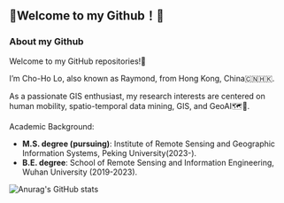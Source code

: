 ## **🌟Welcome to my Github！🌟**

### About my Github

Welcome to my GitHub repositories!🤩

I’m Cho-Ho Lo, also known as Raymond, from Hong Kong, China🇨🇳🇭🇰.

As a passionate GIS enthusiast, my research interests are centered on human mobility, spatio-temporal data mining, GIS, and GeoAI🗺️🤖.

Academic Background:

- **M.S. degree (pursuing)**: Institute of Remote Sensing and Geographic Information Systems, Peking University(2023-).
- **B.E. degree**: School of Remote Sensing and Information Engineering, Wuhan University (2019-2023).


![Anurag's GitHub stats](https://github-readme-stats.vercel.app/api?username=Raymond1030&show_icons=true&theme=radical)
<!-- 
[![Top Langs](https://github-readme-stats.vercel.app/api/top-langs/?username=Raymond1030&layout=compact&hide=c#)](https://github.com/anuraghazra/github-readme-stats)
 -->
